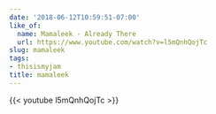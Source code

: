 ```yaml
---
date: '2018-06-12T10:59:51-07:00'
like_of:
  name: Mamaleek - Already There
  url: https://www.youtube.com/watch?v=l5mQnhQojTc
slug: mamaleek
tags:
- thisismyjam
title: mamaleek
---
```

{{< youtube l5mQnhQojTc >}}
